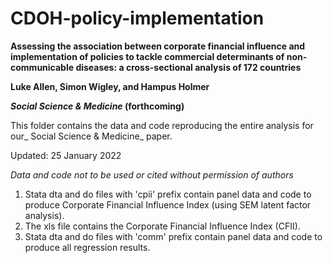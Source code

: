 # CDOH-policy-implementation
**Assessing the association between corporate financial influence and implementation of policies to tackle commercial determinants of non-communicable diseases: a cross-sectional analysis of 172 countries**

**Luke Allen, Simon Wigley, and Hampus Holmer**

**_Social Science & Medicine_ (forthcoming)**

This folder contains the data and code reproducing the entire analysis for our_ Social Science & Medicine_ paper.

Updated: 25 January 2022

*Data and code not to be used or cited without permission of authors*


1. Stata dta and do files with 'cpii' prefix contain panel data and code to produce Corporate Financial Influence Index (using SEM latent factor analysis).
2. The xls file contains the Corporate Financial Influence Index (CFII).
3. Stata dta and do files with 'comm' prefix contain panel data and code to produce all regression results.
